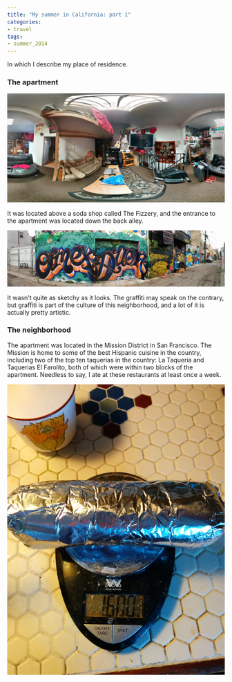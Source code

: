 ```yaml
---
title: "My summer in California: part 1"
categories:
- travel
tags:
- summer_2014
---
```


In which I describe my place of residence.

<!--more-->

### The apartment
![Inside of the apartment][apartment-image]

It was located above a soda shop called The Fizzery, and the entrance to the apartment was located down the back alley.

![The alley near the entrance to the apartment.][apartment-entrance-image]

It wasn't quite as sketchy as it looks. The graffiti may speak on the contrary, but graffiti is part of the culture of this neighborhood, and a lot of it is actually pretty artistic.

### The neighborhood
The apartment was located in the Mission District in San Francisco. The Mission is home to some of the best Hispanic cuisine in the country, including two of the top ten taquerias in the country: La Taqueria and Taquerias El Farolito, both of which were within two blocks of the apartment. Needless to say, I ate at these restaurants at least once a week.

![The super burrito from El Farolito. It weighs in at a glorious 1.6 pounds.][super-burrito-image]

[apartment-image]: /assets/summer_2014_apartment_panorama.jpg
[apartment-entrance-image]: /assets/summer_2014_alley_panorama.jpg
[super-burrito-image]: /assets/super_burrito.jpg